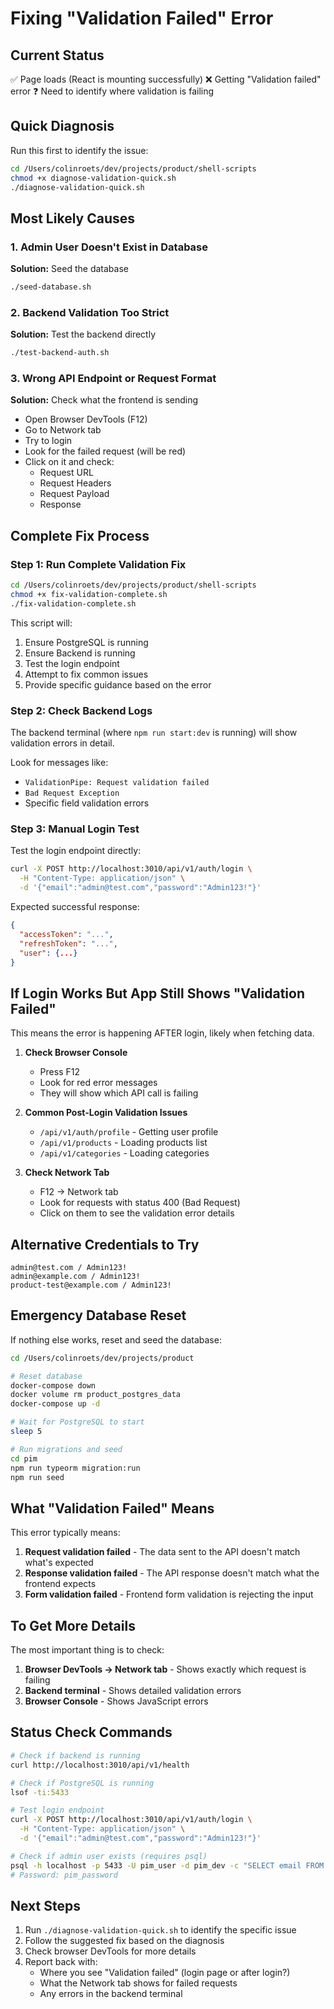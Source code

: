 # Fixing "Validation Failed" Error

## Current Status
✅ Page loads (React is mounting successfully)
❌ Getting "Validation failed" error
❓ Need to identify where validation is failing

## Quick Diagnosis

Run this first to identify the issue:
```bash
cd /Users/colinroets/dev/projects/product/shell-scripts
chmod +x diagnose-validation-quick.sh
./diagnose-validation-quick.sh
```

## Most Likely Causes

### 1. Admin User Doesn't Exist in Database
**Solution:** Seed the database
```bash
./seed-database.sh
```

### 2. Backend Validation Too Strict
**Solution:** Test the backend directly
```bash
./test-backend-auth.sh
```

### 3. Wrong API Endpoint or Request Format
**Solution:** Check what the frontend is sending
- Open Browser DevTools (F12)
- Go to Network tab
- Try to login
- Look for the failed request (will be red)
- Click on it and check:
  - Request URL
  - Request Headers
  - Request Payload
  - Response

## Complete Fix Process

### Step 1: Run Complete Validation Fix
```bash
cd /Users/colinroets/dev/projects/product/shell-scripts
chmod +x fix-validation-complete.sh
./fix-validation-complete.sh
```

This script will:
1. Ensure PostgreSQL is running
2. Ensure Backend is running
3. Test the login endpoint
4. Attempt to fix common issues
5. Provide specific guidance based on the error

### Step 2: Check Backend Logs
The backend terminal (where `npm run start:dev` is running) will show validation errors in detail.

Look for messages like:
- `ValidationPipe: Request validation failed`
- `Bad Request Exception`
- Specific field validation errors

### Step 3: Manual Login Test
Test the login endpoint directly:
```bash
curl -X POST http://localhost:3010/api/v1/auth/login \
  -H "Content-Type: application/json" \
  -d '{"email":"admin@test.com","password":"Admin123!"}'
```

Expected successful response:
```json
{
  "accessToken": "...",
  "refreshToken": "...",
  "user": {...}
}
```

## If Login Works But App Still Shows "Validation Failed"

This means the error is happening AFTER login, likely when fetching data.

1. **Check Browser Console**
   - Press F12
   - Look for red error messages
   - They will show which API call is failing

2. **Common Post-Login Validation Issues**
   - `/api/v1/auth/profile` - Getting user profile
   - `/api/v1/products` - Loading products list
   - `/api/v1/categories` - Loading categories

3. **Check Network Tab**
   - F12 → Network tab
   - Look for requests with status 400 (Bad Request)
   - Click on them to see the validation error details

## Alternative Credentials to Try

```
admin@test.com / Admin123!
admin@example.com / Admin123!
product-test@example.com / Admin123!
```

## Emergency Database Reset

If nothing else works, reset and seed the database:
```bash
cd /Users/colinroets/dev/projects/product

# Reset database
docker-compose down
docker volume rm product_postgres_data
docker-compose up -d

# Wait for PostgreSQL to start
sleep 5

# Run migrations and seed
cd pim
npm run typeorm migration:run
npm run seed
```

## What "Validation Failed" Means

This error typically means:
1. **Request validation failed** - The data sent to the API doesn't match what's expected
2. **Response validation failed** - The API response doesn't match what the frontend expects
3. **Form validation failed** - Frontend form validation is rejecting the input

## To Get More Details

The most important thing is to check:
1. **Browser DevTools → Network tab** - Shows exactly which request is failing
2. **Backend terminal** - Shows detailed validation errors
3. **Browser Console** - Shows JavaScript errors

## Status Check Commands

```bash
# Check if backend is running
curl http://localhost:3010/api/v1/health

# Check if PostgreSQL is running
lsof -ti:5433

# Test login endpoint
curl -X POST http://localhost:3010/api/v1/auth/login \
  -H "Content-Type: application/json" \
  -d '{"email":"admin@test.com","password":"Admin123!"}'

# Check if admin user exists (requires psql)
psql -h localhost -p 5433 -U pim_user -d pim_dev -c "SELECT email FROM users WHERE role='admin';"
# Password: pim_password
```

## Next Steps

1. Run `./diagnose-validation-quick.sh` to identify the specific issue
2. Follow the suggested fix based on the diagnosis
3. Check browser DevTools for more details
4. Report back with:
   - Where you see "Validation failed" (login page or after login?)
   - What the Network tab shows for failed requests
   - Any errors in the backend terminal
